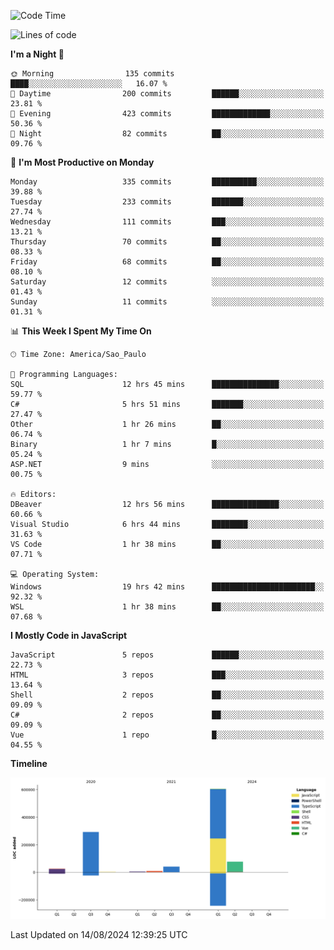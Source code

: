 <!--START_SECTION:waka-->
![Code Time](http://img.shields.io/badge/Code%20Time-2%2C626%20hrs%2040%20mins-blue)

![Lines of code](https://img.shields.io/badge/From%20Hello%20World%20I%27ve%20Written-1.1%20million%20lines%20of%20code-blue)

**I'm a Night 🦉** 

```text
🌞 Morning                135 commits         ████░░░░░░░░░░░░░░░░░░░░░   16.07 % 
🌆 Daytime                200 commits         ██████░░░░░░░░░░░░░░░░░░░   23.81 % 
🌃 Evening                423 commits         █████████████░░░░░░░░░░░░   50.36 % 
🌙 Night                  82 commits          ██░░░░░░░░░░░░░░░░░░░░░░░   09.76 % 
```
📅 **I'm Most Productive on Monday** 

```text
Monday                   335 commits         ██████████░░░░░░░░░░░░░░░   39.88 % 
Tuesday                  233 commits         ███████░░░░░░░░░░░░░░░░░░   27.74 % 
Wednesday                111 commits         ███░░░░░░░░░░░░░░░░░░░░░░   13.21 % 
Thursday                 70 commits          ██░░░░░░░░░░░░░░░░░░░░░░░   08.33 % 
Friday                   68 commits          ██░░░░░░░░░░░░░░░░░░░░░░░   08.10 % 
Saturday                 12 commits          ░░░░░░░░░░░░░░░░░░░░░░░░░   01.43 % 
Sunday                   11 commits          ░░░░░░░░░░░░░░░░░░░░░░░░░   01.31 % 
```


📊 **This Week I Spent My Time On** 

```text
🕑︎ Time Zone: America/Sao_Paulo

💬 Programming Languages: 
SQL                      12 hrs 45 mins      ███████████████░░░░░░░░░░   59.77 % 
C#                       5 hrs 51 mins       ███████░░░░░░░░░░░░░░░░░░   27.47 % 
Other                    1 hr 26 mins        ██░░░░░░░░░░░░░░░░░░░░░░░   06.74 % 
Binary                   1 hr 7 mins         █░░░░░░░░░░░░░░░░░░░░░░░░   05.24 % 
ASP.NET                  9 mins              ░░░░░░░░░░░░░░░░░░░░░░░░░   00.75 % 

🔥 Editors: 
DBeaver                  12 hrs 56 mins      ███████████████░░░░░░░░░░   60.66 % 
Visual Studio            6 hrs 44 mins       ████████░░░░░░░░░░░░░░░░░   31.63 % 
VS Code                  1 hr 38 mins        ██░░░░░░░░░░░░░░░░░░░░░░░   07.71 % 

💻 Operating System: 
Windows                  19 hrs 42 mins      ███████████████████████░░   92.32 % 
WSL                      1 hr 38 mins        ██░░░░░░░░░░░░░░░░░░░░░░░   07.68 % 
```

**I Mostly Code in JavaScript** 

```text
JavaScript               5 repos             ██████░░░░░░░░░░░░░░░░░░░   22.73 % 
HTML                     3 repos             ███░░░░░░░░░░░░░░░░░░░░░░   13.64 % 
Shell                    2 repos             ██░░░░░░░░░░░░░░░░░░░░░░░   09.09 % 
C#                       2 repos             ██░░░░░░░░░░░░░░░░░░░░░░░   09.09 % 
Vue                      1 repo              █░░░░░░░░░░░░░░░░░░░░░░░░   04.55 % 
```



**Timeline**

![Lines of Code chart](https://raw.githubusercontent.com/jonhoffmam/jonhoffmam/master/assets/bar_graph.png)


 Last Updated on 14/08/2024 12:39:25 UTC
<!--END_SECTION:waka-->

